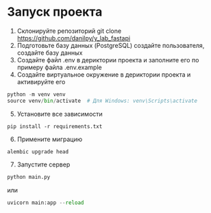 # Запуск проекта
1. Склонируйте репозиторий
git clone https://github.com/danilpy/y_lab_fastapi
2. Подготовьте базу данных (PostgreSQL)
создайте пользователя, создайте базу данных
3. Создайте файл .env в дериктории проекта и заполните
его по примеру файла .env.example
4. Создайте виртуальное окружение в дериктории проекта и активируйте его
```python
python -m venv venv
source venv/bin/activate  # Для Windows: venv\Scripts\activate
```
5. Установите все зависимости
```
pip install -r requirements.txt
```
6. Примените миграцию
```
alembic upgrade head
```
7. Запустите сервер
```python
python main.py
```
или
```python
uvicorn main:app --reload
```
